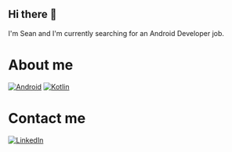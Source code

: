 ## Hi there 👋
I'm Sean and I'm currently searching for an Android Developer job. 

# About me
[![Android](https://img.shields.io/badge/Android-3DDC84?logo=android&logoColor=white)](#)
[![Kotlin](https://img.shields.io/badge/Kotlin-%237F52FF.svg?logo=kotlin&logoColor=white)](#)

# Contact me 
[![LinkedIn](https://custom-icon-badges.demolab.com/badge/LinkedIn-0A66C2?logo=linkedin-white&logoColor=fff)](https://www.linkedin.com/in/theseancotter/)


<!--
**theDeveloperShoon/theDeveloperShoon** is a ✨ _special_ ✨ repository because its `README.md` (this file) appears on your GitHub profile.

Here are some ideas to get you started:

- 🔭 I’m currently working on ...
- 🌱 I’m currently learning ...
- 👯 I’m looking to collaborate on ...
- 🤔 I’m looking for help with ...
- 💬 Ask me about ...
- 📫 How to reach me: ...
- 😄 Pronouns: ...
- ⚡ Fun fact: ...
-->

